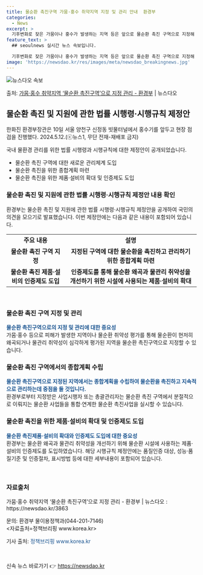 ```yaml
---
title: 물순환 촉진구역 가뭄·홍수 취약지역 지정 및 관리 안내  환경부
categories:
  - News
excerpt: >
  기후변화로 잦은 가뭄이나 홍수가 발생하는 지역 등은 앞으로 물순환 촉진 구역으로 지정해 관리된다. 지정 구역…
feature_text: >
  ## seoulnews 실시간 뉴스 속보입니다.

  기후변화로 잦은 가뭄이나 홍수가 발생하는 지역 등은 앞으로 물순환 촉진 구역으로 지정해 관리된다. 지정 구역…
image: 'https://newsdao.kr/res/images/meta/newsdao_breakingnews.jpg'
---
```


![뉴스다오 속보](https://newsdao.kr/res/images/meta/newsdao_breakingnews.jpg)

<p>출처: <a href="https://newsdao.kr/3863" rel="dofollow">가뭄·홍수 취약지역 ‘물순환 촉진구역’으로 지정 관리 - 환경부</a> | 뉴스다오</p>

<h2 data-ke-size="size26">물순환 촉진 및 지원에 관한 법률 시행령·시행규칙 제정안</h2>
<p data-ke-size="size16">한화진 환경부장관은 10일 서울 양천구 신정동 빗물터널에서 홍수기를 앞두고 현장 점검을 진행했다. 2024.5.12.(ⓒ뉴스1, 무단 전재-재배포 금지)</p>
국내 물환경 관리를 위한 법률 시행령과 시행규칙에 대한 제정안이 공개되었습니다.
<ul>
  <li>물순환 촉진 구역에 대한 새로운 관리체계 도입</li>
  <li>물순환 촉진을 위한 종합계획 마련</li>
  <li>물순환 촉진을 위한 제품·설비의 확대 및 인증제도 도입</li>
</ul>
<h3>물순환 촉진 및 지원에 관한 법률 시행령·시행규칙 제정안 내용 확인</h3>
환경부는 물순환 촉진 및 지원에 관한 법률 시행령·시행규칙 제정안을 공개하여 국민의 의견을 모으기로 발표했습니다. 이번 제정안에는 다음과 같은 내용이 포함되어 있습니다.
<table>
  <tr>
    <td style="text-align: center; height: 17px;"><b>주요 내용</b></td>
    <td style="text-align: center; height: 17px;"><b>설명</b></td>
  </tr>
  <tr>
    <td style="text-align: center; height: 17px;"><b>물순환 촉진 구역 지정</b></td>
    <td style="text-align: center; height: 17px;"><b>지정된 구역에 대한 물순환을 촉진하고 관리하기 위한 종합계획 마련</b></td>
  </tr>
  <tr>
    <td style="text-align: center; height: 17px;"><b>물순환 촉진 제품·설비의 인증제도 도입</b></td>
    <td style="text-align: center; height: 17px;"><b>인증제도를 통해 물순환 왜곡과 물관리 취약성을 개선하기 위한 시설에 사용되는 제품·설비의 확대</b></td>
  </tr>
</table>
<p data-ke-size="size16">&nbsp;</p>

<h3>물순환 촉진 구역 지정 및 관리</h3>
<b><span style="color: #1a5490;">물순환 촉진구역으로의 지정 및 관리에 대한 중요성</b><br> 가뭄·홍수 등으로 피해가 발생한 지역이나 물순환 취약성 평가를 통해 물순환이 현저히 왜곡되거나 물관리 취약성이 심각하게 평가된 지역을 물순환 촉진구역으로 지정할 수 있습니다.</span></p>

<h3>물순환 촉진 구역에서의 종합계획 수립</h3>
<b><span style="color: #1a5490;">물순환 촉진구역으로 지정된 지역에서는 종합계획을 수립하여 물순환을 촉진하고 지속적으로 관리하는데 중점을 둘 것입니다.</b><br>
환경부로부터 지정받은 사업시행자 또는 총괄관리자는 물순환 촉진 구역에서 분절적으로 이뤄지는 물순환 사업들을 통합·연계한 물순환 촉진사업을 실시할 수 있습니다.</span></p>

<h3>물순환 촉진을 위한 제품·설비의 확대 및 인증제도 도입</h3>
<b><span style="color: #1a5490;">물순환 촉진제품·설비의 확대와 인증제도 도입에 대한 중요성</b><br> 환경부는 물순환 왜곡과 물관리 취약성을 개선하기 위해 물순환 시설에 사용하는 제품·설비의 인증제도를 도입하였습니다. 해당 시행규칙 제정안에는 품질인증 대상, 성능·품질기준 및 인증절차, 표시방법 등에 대한 세부내용이 포함되어 있습니다.</span></p>

<p data-ke-size="size16">&nbsp;</p>
<h3>자료출처</h3>
<p>가뭄·홍수 취약지역 ‘물순환 촉진구역’으로 지정 관리 - 환경부 | 뉴스다오  : https://newsdao.kr/3863</p>
<p>문의: 환경부 물이용정책과(044-201-7146)<br><자료출처=정책브리핑 www.korea.kr></p>
<p>기사 출처: <span style="color: #1a5490;">정책브리핑 www.korea.kr</span></p>
<p data-ke-size="size16">&nbsp;</p> 

신속 뉴스 바로가기 👉 <a href="https://newsdao.kr" rel="dofollow">https://newsdao.kr</a>



